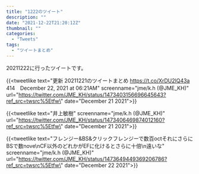 ```yaml
---
title: "1222のツイート"
description: ""
date: "2021-12-22T21:20:12Z"
thumbnail: ""
categories:
  - "Tweets"
tags:
  - "ツイートまとめ"
---
```

20211222に行ったツイートです。
<!--more-->
{{<tweetlike text=\"更新 20211221のツイートまとめ https://t.co/XrDU2lQ43a 414　December 22, 2021 at 06:21AM\" screenname=\"jme/k.h (@JME_KH)\" url=\"https://twitter.com/JME_KH/status/1473403156696645643?ref_src=twsrc%5Etfw\" date=\"December 21 2021\">}}

{{<tweetlike text=\"井上敏樹\" screenname=\"jme/k.h (@JME_KH)\" url=\"https://twitter.com/JME_KH/status/1473406469874012160?ref_src=twsrc%5Etfw\" date=\"December 21 2021\">}}

{{<tweetlike text=\"フレンジー&amp;BS&amp;クリックフレンジーで数百octそれにさらにBSで数nove\nCF以外のどれかがEFに化けるとさらに十倍\n遠いな\" screenname=\"jme/k.h (@JME_KH)\" url=\"https://twitter.com/JME_KH/status/1473649449369206786?ref_src=twsrc%5Etfw\" date=\"December 22 2021\">}}

